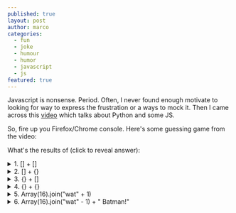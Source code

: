```yaml
---
published: true
layout: post
author: marco
categories:
  - fun
  - joke
  - humour
  - humor
  - javascript
  - js
featured: true
---
```

Javascript is nonsense. Period. Often, I never found enough motivate to looking for way to express the frustration or a ways to mock it. Then I came across this [video](https://www.youtube.com/watch?v=b7WxO4ipnh0&t=2s) which talks about Python and some JS.

So, fire up you Firefox/Chrome console. Here's some guessing game from the video:

What's the results of (click to reveal answer):

<details>
    <summary>1. [] + []</summary>
    <code>"" // empty string</code>
</details>


<details>
    <summary>2. [] + {}</summary>
    <code>[object Object] // an object</code>
</details>


<details>
    <summary>3. {} + []</summary>
    <code>0 // a number</code>
</details>


<details>
    <summary>4. {} + {}</summary>
    <code>NaN</code>
</details>


<details>
    <summary>5. Array(16).join("wat" + 1)</summary>
    <code>wat1wat1wat1wat1wat1wat1wat1wat1wat1wat1wat1wat1wat1wat1wat1wat1</code>
</details>


<details>
    <summary>6. Array(16).join("wat" - 1) + " Batman!"</summary>
    <code>NaNNaNNaNNaNNaNNaNNaNNaNNaNNaNNaNNaNNaNNaNNaNNaN Batman!</code>
</details>

